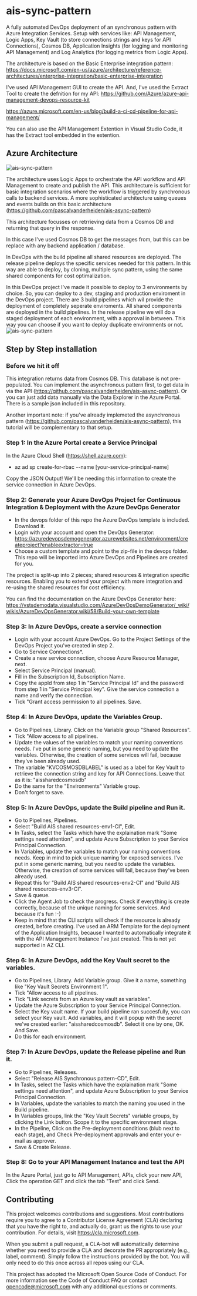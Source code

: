 # ais-sync-pattern
A fully automated DevOps deployment of an synchronous pattern with Azure Integration Services. Setup with services like: API Management, Logic Apps, Key Vault (to store connections strings and keys for API Connections), Cosmos DB, Application Insights (for logging and monitoring API Management) and Log Analytics (for logging metrics from Logic Apps).

The architecture is based on the Basic Enterprise integration pattern:
https://docs.microsoft.com/en-us/azure/architecture/reference-architectures/enterprise-integration/basic-enterprise-integration

I've used API Management GUI to create the API. And, I've used the Extract Tool to create the defnition for my API:
https://github.com/Azure/azure-api-management-devops-resource-kit

https://azure.microsoft.com/en-us/blog/build-a-ci-cd-pipeline-for-api-management/

You can also use the API Management Extention in Visual Studio Code, it has the Extract tool embedded in the extention.

## Azure Architecture
![ais-sync-pattern](docs/images/arch.png)

The architecture uses Logic Apps to orchestrate the API workflow and API Management to create and publish the API.
This architecture is sufficient for basic integration scenarios where the workflow is triggered by synchronous calls to backend services. A more sophisticated architecture using queues and events builds on this basic architecture (https://github.com/pascalvanderheiden/ais-async-pattern) 

This architecture focusses on retrrieving data from a Cosmos DB and returning that query in the response.

In this case I've used Cosmos DB to get the messages from, but this can be replace with any backend application / database.

In DevOps with the build pipeline all shared resources are deployed. The release pipeline deploys the specific services needed for this pattern. In this way are able to deploy, by cloning, multiple sync pattern, using the same shared components for cost optimalization.

In this DevOps project I've made it possible to deploy to 3 environments by choice. So, you can deploy to a dev, staging and production enviroment in the DevOps project. There are 3 build pipelines which wil provide the deployment of completely seperate enviroments. All shared components are deployed in the build pipelines. In the release pipeline we will do a staged deployment of each environment, with a approval in between. This way you can choose if you want to deploy duplicate environments or not.
![ais-sync-pattern](docs/images/devops.png)

## Step by Step installation

### Before we hit it off
This integration returns data from Cosmos DB. This database is not pre-populated. You can implement the asynchronous pattern first, to get data in via the API (https://github.com/pascalvanderheiden/ais-async-pattern). Or you can just add data manually via the Data Explorer in the Azure Portal. There is a sample json included in this repository.

Another important note: if you've already implemeted the asynchronous pattern (https://github.com/pascalvanderheiden/ais-async-pattern), this tutorial will be complementary to that setup.

### Step 1: In the Azure Portal create a Service Principal
In the Azure Cloud Shell (https://shell.azure.com): 
- az ad sp create-for-rbac --name [your-service-principal-name]

Copy the JSON Output! We'll be needing this information to create the service connection in Azure DevOps.

### Step 2: Generate your Azure DevOps Project for Continuous Integration & Deployment with the Azure DevOps Generator
- In the devops folder of this repo the Azure DevOps template is included. Download it.
- Login with your account and open the DevOps Generator: https://azuredevopsdemogenerator.azurewebsites.net/environment/createproject?enableextractor=true
- Choose a custom template and point to the zip-file in the devops folder. This repo will be imported into Azure DevOps and Pipelines are created for you.

The project is split-up into 2 pieces; shared resources & integration specific resources. Enabling you to extend your project with more integration and re-using the shared resources for cost efficiency.

You can find the documentation on the Azure DevOps Generator here: https://vstsdemodata.visualstudio.com/AzureDevOpsDemoGenerator/_wiki/wikis/AzureDevOpsGenerator.wiki/58/Build-your-own-template

### Step 3: In Azure DevOps, create a service connection
- Login with your account Azure DevOps. Go to the Project Settings of the DevOps Project you've created in step 2.
- Go to Service Connections*.
- Create a new service connection, choose Azure Resource Manager, next.
- Select Service Principal (manual).
- Fill in the Subscription Id, Subscription Name.
- Copy the appId from step 1 in "Service Principal Id" and the password from step 1 in "Service Principal key". Give the service connection a name and verify the connection.
- Tick "Grant access permission to all pipelines. Save.

### Step 4: In Azure DevOps, update the Variables Group.
- Go to Pipelines, Library. Click on the Variable group "Shared Resources".
- Tick "Allow access to all pipelines.
- Update the values of the variables to match your naming conventions needs. I've put in some generic naming, but you need to update the variables. Otherwise, the creation of some services will fail, because they've been already used.
- The variable "KVCOSMOSDBLABEL" is used as a label for Key Vault to retrieve the connection string and key for API Connections. Leave that as it is: "aissharedcosmosdb"
- Do the same for the "Environments" Variable group.
- Don't forget to save.

### Step 5: In Azure DevOps, update the Build pipeline and Run it.
- Go to Pipelines, Pipelines.
- Select "Build AIS shared resources-env1-CI", Edit.
- In Tasks, select the Tasks which have the explaination mark "Some settings need attention", and update Azure Subscription to your Service Principal Connection.
- In Variables, update the variables to match your naming conventions needs. Keep in mind to pick unique naming for exposed services. I've put in some generic naming, but you need to update the variables. Otherwise, the creation of some services will fail, because they've been already used.
- Repeat this for "Build AIS shared resources-env2-CI" and "Build AIS shared resources-env3-CI".
- Save & queue.
- Click the Agent Job to check the progress. Check if everything is create correctly, because of the unique naming for some services. And because it's fun :-)
- Keep in mind that the CLI scripts will check if the resource is already created, before creating. I've used an ARM Template for the deployment of the Application Insights, because I wanted to automatically integrate it with the API Management Instance I've just created. This is not yet supported in AZ CLI.

### Step 6: In Azure DevOps, add the Key Vault secret to the variables.
- Go to Pipelines, Library. Add Variable group. Give it a name, something like "Key Vault Secrets Environment 1".
- Tick "Allow access to all pipelines.
- Tick "Link secrets from an Azure key vault as variables".
- Update the Azure Subscription to your Service Principal Connection.
- Select the Key vault name. If your build pipeline ran succesfully, you can select your Key vault. Add variables, and it will popup with the secret we've created earlier: "aissharedcosmosdb". Select it one by one, OK. And Save.
- Do this for each environment.

### Step 7: In Azure DevOps, update the Release pipeline and Run it.
- Go to Pipelines, Releases.
- Select "Release AIS Synchronous pattern-CD", Edit.
- In Tasks, select the Tasks which have the explaination mark "Some settings need attention", and update Azure Subscription to your Service Principal Connection.
- In Variables, update the variables to match the naming you used in the Build pipeline.
- In Variables groups, link the "Key Vault Secrets" variable groups, by clicking the Link button. Scope it to the specific environment stage.
- In the Pipeline, Click on the Pre-deployment conditions (blub next to each stage), and Check Pre-deployment approvals and enter your e-mail as approver.
- Save & Create Release.

### Step 8: Go to your API Management Instance and test the API
In the Azure Portal, just go to API Management, APIs, click your new API, Click the operation GET and click the tab "Test" and click Send.

## Contributing
This project welcomes contributions and suggestions. Most contributions require you to agree to a Contributor License Agreement (CLA) declaring that you have the right to, and actually do, grant us the rights to use your contribution. For details, visit https://cla.microsoft.com.

When you submit a pull request, a CLA-bot will automatically determine whether you need to provide a CLA and decorate the PR appropriately (e.g., label, comment). Simply follow the instructions provided by the bot. You will only need to do this once across all repos using our CLA.

This project has adopted the Microsoft Open Source Code of Conduct. For more information see the Code of Conduct FAQ or contact opencode@microsoft.com with any additional questions or comments.